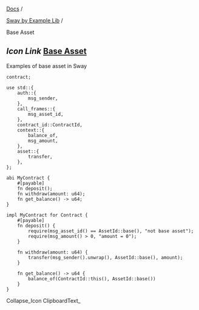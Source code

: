 [Docs](https://docs.fuel.network/) /

[Sway by Example Lib](https://docs.fuel.network/docs/sway-by-example-lib/) /

Base Asset

## _Icon Link_ [Base Asset](https://docs.fuel.network/docs/sway-by-example-lib/base-asset/\#base-asset)

Examples of base asset in Sway

```fuel_Box fuel_Box-idXKMmm-css
contract;

use std::{
    auth::{
        msg_sender,
    },
    call_frames::{
        msg_asset_id,
    },
    contract_id::ContractId,
    context::{
        balance_of,
        msg_amount,
    },
    asset::{
        transfer,
    },
};

abi MyContract {
    #[payable]
    fn deposit();
    fn withdraw(amount: u64);
    fn get_balance() -> u64;
}

impl MyContract for Contract {
    #[payable]
    fn deposit() {
        require(msg_asset_id() == AssetId::base(), "not base asset");
        require(msg_amount() > 0, "amount = 0");
    }

    fn withdraw(amount: u64) {
        transfer(msg_sender().unwrap(), AssetId::base(), amount);
    }

    fn get_balance() -> u64 {
        balance_of(ContractId::this(), AssetId::base())
    }
}

```

Collapse_Icon ClipboardText_